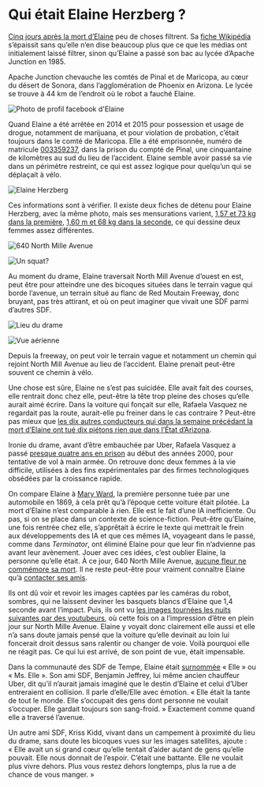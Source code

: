 # Qui était Elaine Herzberg ?

[Cinq jours après la mort d’Elaine](# "https://tcrouzet.com/2018/03/22/pour-la-premiere-fois-un-robot-tue-un-humain/") peu de choses filtrent. Sa [fiche Wikipédia](https://en.wikipedia.org/wiki/Elaine_Herzberg) s’épaissit sans qu’elle n’en dise beaucoup plus que ce que les médias ont initialement laissé filtrer, sinon qu’Elaine a passé son bac au lycée d’Apache Junction en 1985.<span id="more-46353"></span>

Apache Junction chevauche les comtés de Pinal et de Maricopa, au cœur du désert de Sonora, dans l’agglomération de Phoenix en Arizona. Le lycée se trouve à 44 km de l’endroit où le robot a fauché Elaine.

![Photo de profil facebook d'Elaine](https://tcrouzet.com/images_tc/2018/03/elainefb.jpg)

Quand Elaine a été arrêtée en 2014 et 2015 pour possession et usage de drogue, notamment de marijuana, et pour violation de probation, c’était toujours dans le comté de Maricopa. Elle a été emprisonnée, numéro de matricule [003359237](https://arrestfacts.com/Elaine-Herzberg-4s4=6), dans la prison du compté de Pinal, une cinquantaine de kilomètres au sud du lieu de l’accident. Elaine semble avoir passé sa vie dans un périmètre restreint, ce qui est assez logique pour quelqu’un qui se déplaçait à vélo.

![Elaine Herzberg](https://tcrouzet.com/images_tc/2018/03/elain.jpg)

Ces informations sont à vérifier. Il existe deux fiches de détenu pour Elaine Herzberg, avec la même photo, mais ses mensurations varient, [1,57 et 73 kg dans la première](https://arrestfacts.com/Elaine-Herzberg-1s4=6), [1,60 m et 68 kg dans la seconde](https://arrestfacts.com/Elaine-Herzberg-4s4=6), ce qui dessine deux femmes assez différentes.

![640 North Mille Avenue](https://tcrouzet.com/images_tc/2018/03/accident.jpg)

![Un squat?](https://tcrouzet.com/images_tc/2018/03/terrainvague.jpg)

Au moment du drame, Elaine traversait North Mill Avenue d’ouest en est, peut être pour atteindre une des bicoques situées dans le terrain vague qui borde l’avenue, un terrain situé au flanc de Red Moutain Freeway, donc bruyant, pas très attirant, et où on peut imaginer que vivait une SDF parmi d’autres SDF.

![Lieu du drame](https://tcrouzet.com/images_tc/2018/03/drame1.jpg)

![Vue aérienne](https://tcrouzet.com/images_tc/2018/03/drame2.jpg)

Depuis la freeway, on peut voir le terrain vague et notamment un chemin qui rejoint North Mill Avenue au lieu de l’accident. Elaine prenait peut-être souvent ce chemin à vélo.

Une chose est sûre, Elaine ne s’est pas suicidée. Elle avait fait des courses, elle rentrait donc chez elle, peut-être la tête trop pleine des choses qu’elle aurait aimé écrire. Dans la voiture qui fonçait sur elle, Rafaela Vasquez ne regardait pas la route, aurait-elle pu freiner dans le cas contraire ? Peut-être pas mieux que [les dix autres conducteurs qui dans la semaine précédant la mort d’Elaine ont tué dix piétons rien que dans l’État d’Arizona](https://www.azcentral.com/story/news/local/phoenix-breaking/2018/03/13/arizona-official-10-pedestrian-deaths-week-show-major-crisis/422808002/).

Ironie du drame, avant d’être embauchée par Uber, Rafaela Vasquez a passé [presque quatre ans en prison](https://www.wsj.com/articles/uber-operator-of-self-driving-car-in-fatal-crash-had-criminal-record-1521740349) au début des années 2000, pour tentative de vol à main armée. On retrouve donc deux femmes à la vie difficile, utilisées à des fins expérimentales par des firmes technologiques obsédées par la croissance rapide.

On compare Elaine à [Mary Ward](https://en.wikipedia.org/wiki/Mary_Ward_(scientist)), la première personne tuée par une automobile en 1869, à cela prêt qu’à l’époque cette voiture était pilotée. La mort d’Elaine n’est comparable à rien. Elle est le fait d’une IA inefficiente. Ou pas, si on se place dans un contexte de science-fiction. Peut-être qu’Elaine, une fois rentrée chez elle, s’apprêtait à écrire le texte qui mettrait le frein aux développements des IA et que ces mêmes IA, voyageant dans le passé, comme dans *Terminator*, ont éliminé Elaine pour que leur fin n’advienne pas avant leur avènement. Jouer avec ces idées, c’est oublier Elaine, la personne qu’elle était. À ce jour, 640 North Mille Avenue, [aucune fleur ne commémore sa mort](https://www.forbes.com/sites/helenpopkin/2018/03/23/operator-in-arizona-uber-self-driving-car-crash-is-a-felon-thats-not-why-elaine-herzberg-is-dead/#68ae011f669b). Il ne reste peut-être pour vraiment connaître Elaine qu’à [contacter ses amis](https://www.facebook.com/elaine.herzberg.18).

Ils ont dû voir et revoir les images captées par les caméras du robot, sombres, qui ne laissent deviner les basquets blancs d’Elaine que 1,4 seconde avant l’impact. Puis, ils ont vu [les images tournées les nuits suivantes par des youtubeurs](https://arstechnica.com/cars/2018/03/police-chief-said-uber-victim-came-from-the-shadows-dont-believe-it/), où cette fois on a l’impression d’être en plein jour sur North Mille Avenue. Elaine y voyait donc clairement elle aussi et elle n’a sans doute jamais pensé que la voiture qu’elle devinait au loin lui foncerait droit dessus sans ralentir ou changer de voie. Voilà pourquoi elle ne réagit pas. Ce qui lui est arrivé, de son point de vue, était impensable.

Dans la communauté des SDF de Tempe, Elaine était [surnommée](https://www.reuters.com/article/us-autos-selfdriving-uber-victim/homeless-arizona-woman-killed-by-uber-self-driving-suv-was-like-everyones-aunt-idUSKBN1GW36P) « Elle » ou « Ms. Elle ». Son ami SDF, Benjamin Jeffrey, lui même ancien chauffeur Uber, dit qu’il n’aurait jamais imaginé que le destin d’Elaine et celui d’Uber entreraient en collision. Il parle d’elle/Elle avec émotion. « Elle était la tante de tout le monde. Elle s’occupait des gens dont personne ne voulait s’occuper. Elle gardait toujours son sang-froid. » Exactement comme quand elle a traversé l’avenue.

Un autre ami SDF, Kriss Kidd, vivant dans un campement à proximité du lieu du drame, sans doute les bicoques vues sur les images satellites, ajoute : « Elle avait un si grand cœur qu’elle tentait d’aider autant de gens qu’elle pouvait. Elle nous donnait de l’espoir. C’était une battante. Elle ne voulait plus vivre dehors. Plus vous restez dehors longtemps, plus la rue a de chance de vous manger. »